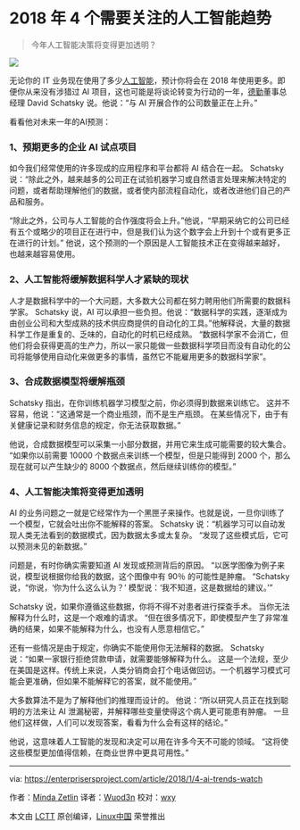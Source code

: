 2018 年 4 个需要关注的人工智能趋势
======

> 今年人工智能决策将变得更加透明？

![](https://enterprisersproject.com/sites/default/files/styles/620x350/public/images/CIO%20Mentor.png?itok=K-6s_q2C)


无论你的 IT 业务现在使用了多少[人工智能][1]，预计你将会在 2018 年使用更多。即便你从来没有涉猎过 AI 项目，这也可能是将谈论转变为行动的一年，[德勤][2]董事总经理 David Schatsky 说。他说：“与 AI 开展合作的公司数量正在上升。”

看看他对未来一年的AI预测：

### 1、预期更多的企业 AI 试点项目

如今我们经常使用的许多现成的应用程序和平台都将 AI 结合在一起。 Schatsky 说：“除此之外，越来越多的公司正在试验机器学习或自然语言处理来解决特定的问题，或者帮助理解他们的数据，或者使内部流程自动化，或者改进他们自己的产品和服务。

“除此之外，公司与人工智能的合作强度将会上升。”他说，“早期采纳它的公司已经有五个或略少的项目正在进行中，但是我们认为这个数字会上升到十个或有更多正在进行的计划。” 他说，这个预测的一个原因是人工智能技术正在变得越来越好，也越来越容易使用。

### 2、人工智能将缓解数据科学人才紧缺的现状

人才是数据科学中的一个大问题，大多数大公司都在努力聘用他们所需要的数据科学家。 Schatsky 说，AI 可以承担一些负担。他说：“数据科学的实践，逐渐成为由创业公司和大型成熟的技术供应商提供的自动化的工具。”他解释说，大量的数据科学工作是重复的、乏味的，自动化的时机已经成熟。 “数据科学家不会消亡，但他们将会获得更高的生产力，所以一家只能做一些数据科学项目而没有自动化的公司将能够使用自动化来做更多的事情，虽然它不能雇用更多的数据科学家”。

### 3、合成数据模型将缓解瓶颈

Schatsky 指出，在你训练机器学习模型之前，你必须得到数据来训练它。 这并不容易，他说：“这通常是一个商业瓶颈，而不是生产瓶颈。 在某些情况下，由于有关健康记录和财务信息的规定，你无法获取数据。”

他说，合成数据模型可以采集一小部分数据，并用它来生成可能需要的较大集合。 “如果你以前需要 10000 个数据点来训练一个模型，但是只能得到 2000 个，那么现在就可以产生缺少的 8000 个数据点，然后继续训练你的模型。”

### 4、人工智能决策将变得更加透明

AI 的业务问题之一就是它经常作为一个黑匣子来操作。也就是说，一旦你训练了一个模型，它就会吐出你不能解释的答案。 Schatsky 说：“机器学习可以自动发现人类无法看到的数据模式，因为数据太多或太复杂。 “发现了这些模式后，它可以预测未见的新数据。”

问题是，有时你确实需要知道 AI 发现或预测背后的原因。 “以医学图像为例子来说，模型说根据你给我的数据，这个图像中有 90％ 的可能性是肿瘤。 “Schatsky 说，“你说，‘你为什么这么认为？’ 模型说：‘我不知道，这是数据给的建议。’”

Schatsky 说，如果你遵循这些数据，你将不得不对患者进行探查手术。 当你无法解释为什么时，这是一个艰难的请求。 “但在很多情况下，即使模型产生了非常准确的结果，如果不能解释为什么，也没有人愿意相信它。”

还有一些情况是由于规定，你确实不能使用你无法解释的数据。 Schatsky 说：“如果一家银行拒绝贷款申请，就需要能够解释为什么。 这是一个法规，至少在美国是这样。传统上来说，人类分销商会打个电话做回访。一个机器学习模式可能会更准确，但如果不能解释它的答案，就不能使用。”

大多数算法不是为了解释他们的推理而设计的。 他说：“所以研究人员正在找到聪明的方法来让 AI 泄漏秘密，并解释哪些变量使得这个病人更可能患有肿瘤。 一旦他们这样做，人们可以发现答案，看看为什么会有这样的结论。”

他说，这意味着人工智能的发现和决定可以用在许多今天不可能的领域。 “这将使这些模型更加值得信赖，在商业世界中更具可用性。”

--------------------------------------------------------------------------------

via: https://enterprisersproject.com/article/2018/1/4-ai-trends-watch

作者：[Minda Zetlin][a]
译者：[Wuod3n](https://github.com/Wuod3n)
校对：[wxy](https://github.com/wxy)

本文由 [LCTT](https://github.com/LCTT/TranslateProject) 原创编译，[Linux中国](https://linux.cn/) 荣誉推出

[a]:https://enterprisersproject.com/user/minda-zetlin
[1]:https://enterprisersproject.com/tags/artificial-intelligence
[2]:https://www2.deloitte.com/us/en.html
[3]:https://enterprisersproject.com/article/2017/12/8-emerging-ai-jobs-it-pros?sc_cid=70160000000h0aXAAQ
















